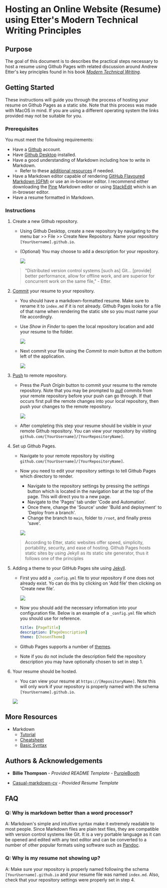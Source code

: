 # Hosting an Online Website (Resume) using Etter's Modern Technical Writing Principles

## Purpose

The goal of this document is to describes the practical steps necessary to host a resume using Github Pages with related discussion around Andrew Etter's key principles found in his book [*Modern Technical Writing*](https://www.amazon.ca/Modern-Technical-Writing-Introduction-Documentation-ebook/dp/B01A2QL9SS).

## Getting Started

These instructions will guide you through the process of hosting your resume on Github Pages as a static site. Note that this process was made with MacOS in mind. If you are using a different operating system the links provided may not be suitable for you. 

### Prerequisites

You must meet the following requirements:

- Have a [Github](https://docs.github.com/en/get-started/start-your-journey/creating-an-account-on-github) account.
- Have [Github Desktop](https://desktop.github.com) installed.
- Have a good understanding of Markdown including how to write in Markdown.
    - Refer to these [additional resources](#More-Resources) if needed.
- Have a Markdown editor capable of rendering [GitHub Flavoured Markdown (GFM)](https://github.github.com/gfm/) or use an in-browser editor. I recommend either downloading the [Pine](https://lukakerr.github.io/Pine/) Markdown editor or using [StackEdit](https://stackedit.io/) which is an in-browser editor.
- Have a resume formatted in Markdown.

### Instructions

1. Create a new Github repository.

    - Using Github Desktop, create a new repository by navigating to the menu bar >> File >> Create New Repository. Name your repository `[YourUsername].github.io`.
    - (Optional) You may choose to add a description for your repository.

        ![](Images/CreateNewRepository.png)
  
    > "Distributed version control systems \[such as\] Git... \[provide\] better performance, allow for offline work, and are superior for concurrent work on the same file," - Etter.

2. [Commit](https://github.com/git-guides/git-commit) your resume to your repository.

    - You should have a markdown-formatted resume. Make sure to rename it to `index.md` if it is not already. Github Pages looks for a file of that name when rendering the static site so you must name your file accordingly.
    - Use *Show in Finder* to open the local repository location and add your resume to the folder.
 
        ![](Images/OpenRepoInFinder.png)

    - Next commit your file using the *Commit to main* button at the bottom left of the application.

        ![](Images/CommitToMain.png)

3. [Push](https://github.com/git-guides/git-push) to remote repository.

    - Press the *Push Origin* button to commit your resume to the remote repository. Note that you may be prompted to [*pull*](https://github.com/git-guides/git-pull) commits from your remote repository before your push can go through. If that occurs first pull the remote changes into your local repository, then push your changes to the remote repository. 

        ![](Images/PushToOrigin.png)

    - After completing this step your resume should be visible in your remote Github repository. You can view your repository by visiting `github.com/[YourUsername]/[YourRepositoryName]`.

4. Set up Github Pages.

    - Navigate to your remote repository by visiting `github.com/[YourUsername]/[YourRepositoryName]`.
    - Now you need to edit your repository settings to tell Github Pages which directory to render.
        - Navigate to the repository settings by pressing the *settings* button which is located in the navigation bar at the top of the page. This will direct you to a new page.
        - Navigate to the 'Pages' tab under 'Code and Automation'.
        - Once there, change the 'Source' under 'Build and deployment' to 'Deploy from a branch'.
        - Change the branch to `main`, folder to `/root`, and finally press 'save'.

        ![](Images/GithubPages.png)

    > According to Etter, static websites offer speed, simplicity, portability, security, and ease of hosting. Github Pages hosts static sites by using Jekyll as its static site generator, thus it follows one of the principles

5. Adding a theme to your GitHub Pages site using [Jekyll](https://jekyllrb.com).

    - First you add a `_config.yml` file to your repository if one does not already exist. Yo can do this by clicking on 'Add file' then clicking on 'Create new file'.

        ![](Images/AddFile.png)

    - Now you should add the necessary information into your configuration file. Below is an example of a `_config.yml` file which you should use for reference.
  
      ```yml
      title: [PageTitle]
      description: [PageDescription]
      theme: [ChosenTheme]
      ```
      
    - Github Pages supports a number of [themes](https://pages.github.com/themes/).
    - Note if you do not include the description field the repository description you may have optionally chosen to set in step 1.
    
6. Your resume should be hosted.
    
    - You can view your resume at `https://[RepositoryName]`. Note this will only work if your repository is properly named with the schema `[YourUsername].github.io`.

    ![](Images/Resume.gif)

## More Resources

- Markdown
    - [Tutorial](https://www.markdowntutorial.com)
    - [Cheatsheet](https://www.markdownguide.org/cheat-sheet/)
    - [Basic Syntax](https://docs.github.com/en/get-started/writing-on-github/getting-started-with-writing-and-formatting-on-github/basic-writing-and-formatting-syntax)

## Authors & Acknowledgements

- **Billie Thompson** - *Provided README Template* - [PurpleBooth](https://github.com/PurpleBooth)

- [Casual-markdown-cv](https://github.com/casualwriter/casual-markdown-cv/blob/main/resume.md) - *Provided Resume Template* 

## FAQ

### Q: Why is markdown better than a word processor?

A: Markdown's simple and intuitive syntax make it extremely readable to most people. Since Markdown files are plain text files, they are compatible with version control systems like Git. It is a very portable language as it can be opened and edited with any text editor and can be converted to a number of other popular formats using software such as [Pandoc](https://pandoc.org).

### Q: Why is my resume not showing up?

A: Make sure your repository is properly named following the schema `[YourUsername].github.io` and your resume file was named `index.md`. Also, check that your repository settings were properly set in step 4.
